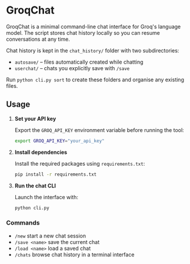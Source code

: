 # GroqChat

GroqChat is a minimal command-line chat interface for Groq's language model. The script stores chat history locally so you can resume conversations at any time.

Chat history is kept in the `chat_history/` folder with two subdirectories:
* `autosave/`  – files automatically created while chatting
* `userchat/` – chats you explicitly save with `/save`

Run `python cli.py sort` to create these folders and organise any existing files.

## Usage

1. **Set your API key**

   Export the `GROQ_API_KEY` environment variable before running the tool:

   ```bash
   export GROQ_API_KEY="your_api_key"
   ```

2. **Install dependencies**

   Install the required packages using `requirements.txt`:

   ```bash
   pip install -r requirements.txt
   ```

3. **Run the chat CLI**

   Launch the interface with:

   ```bash
   python cli.py
   ```

### Commands

- `/new` start a new chat session
- `/save <name>` save the current chat
- `/load <name>` load a saved chat
- `/chats` browse chat history in a terminal interface

